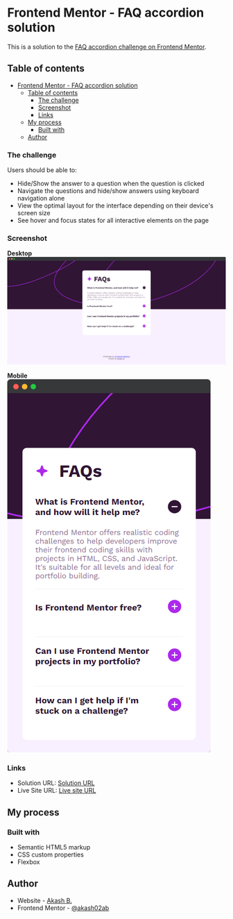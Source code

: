 # Frontend Mentor - FAQ accordion solution

This is a solution to the [FAQ accordion challenge on Frontend Mentor](https://www.frontendmentor.io/challenges/faq-accordion-wyfFdeBwBz).

## Table of contents

- [Frontend Mentor - FAQ accordion solution](#frontend-mentor---faq-accordion-solution)
  - [Table of contents](#table-of-contents)
    - [The challenge](#the-challenge)
    - [Screenshot](#screenshot)
    - [Links](#links)
  - [My process](#my-process)
    - [Built with](#built-with)
  - [Author](#author)


### The challenge

Users should be able to:

- Hide/Show the answer to a question when the question is clicked
- Navigate the questions and hide/show answers using keyboard navigation alone
- View the optimal layout for the interface depending on their device's screen size
- See hover and focus states for all interactive elements on the page

### Screenshot

**Desktop**
![](./screenshot/desktop.png)


**Mobile**
![](./screenshot/mobile.png)

### Links

- Solution URL: [Solution URL](https://www.frontendmentor.io/solutions/faq-accordion-qfpC73_P--)
- Live Site URL: [Live site URL](https://akash02ab.github.io/faq-accordion/)

## My process

### Built with

- Semantic HTML5 markup
- CSS custom properties
- Flexbox

## Author

- Website - [Akash B.](https://akashbanchhor.netlify.app)
- Frontend Mentor - [@akash02ab](https://www.frontendmentor.io/profile/akash02ab)
